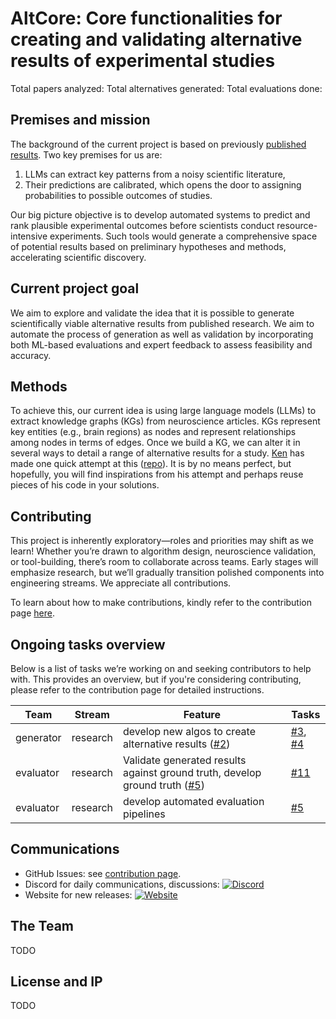 # AltCore: Core functionalities for creating and validating alternative results of experimental studies

<!-- START_STATS -->
Total papers analyzed: <!-- PAPER_COUNT -->
Total alternatives generated: <!-- GEN_COUNT -->
Total evaluations done: <!-- EVAL_COUNT -->
<!-- END_STATS -->

## Premises and mission
The background of the current project is based on previously [published results](https://www.nature.com/articles/s41562-024-02046-9). Two key premises for us are:
1. LLMs can extract key patterns from a noisy scientific literature, 
2. Their predictions are calibrated, which opens the door to assigning probabilities to possible outcomes of studies.

Our big picture objective is to develop automated systems to predict and rank plausible experimental outcomes before scientists conduct resource-intensive experiments. Such tools would generate a comprehensive space of potential results based on preliminary hypotheses and methods, accelerating scientific discovery.

## Current project goal
We aim to explore and validate the idea that it is possible to generate scientifically viable alternative results from published research. We aim to automate the process of generation as well as validation by incorporating both ML-based evaluations and expert feedback to assess feasibility and accuracy.

## Methods
To achieve this, our current idea is using large language models (LLMs) to extract knowledge graphs (KGs) from neuroscience articles. KGs represent key entities (e.g., brain regions) as nodes and represent relationships among nodes in terms of edges. Once we build a KG, we can alter it in several ways to detail a range of alternative results for a study. [Ken](https://github.com/don-tpanic) has made one quick attempt at this ([repo](https://github.com/braingpt-lovelab/knowledge-graph-algo)). It is by no means perfect, but hopefully, you will find inspirations from his attempt and perhaps reuse pieces of his code in your solutions.

## Contributing
This project is inherently exploratory—roles and priorities may shift as we learn! Whether you’re drawn to algorithm design, neuroscience validation, or tool-building, there’s room to collaborate across teams. Early stages will emphasize research, but we’ll gradually transition polished components into engineering streams. We appreciate all contributions. 

To learn about how to make contributions, kindly refer to the contribution page [here](https://github.com/don-tpanic/alt-core-playground/blob/main/CONTRIBUTING.md).

## Ongoing tasks overview
Below is a list of tasks we’re working on and seeking contributors to help with. This provides an overview, but if you're considering contributing, please refer to the contribution page for detailed instructions.

| Team      | Stream   | Feature                                      | Tasks |
|-----------|---------|-------------------------------------------|--------|
| generator | research | develop new algos to create alternative results ([#2](https://github.com/don-tpanic/alt-core-playground/issues/2))                        | [#3](https://github.com/don-tpanic/alt-core-playground/issues/3), [#4](https://github.com/don-tpanic/alt-core-playground/issues/4)      |
| evaluator | research | Validate generated results against ground truth, develop ground truth ([#5](https://github.com/don-tpanic/alt-core-playground/issues/5))             | [#11](https://github.com/don-tpanic/alt-core-playground/issues/11)      |
| evaluator | research | develop automated evaluation pipelines  | [#5](https://github.com/don-tpanic/alt-core-playground/issues/5)      |


## Communications
* GitHub Issues: see [contribution page](https://github.com/don-tpanic/alt-core-playground/blob/main/CONTRIBUTING.md).
* Discord for daily communications, discussions: [![Discord](https://img.shields.io/discord/YOUR_SERVER_ID?color=7289da&label=Discord&logo=discord&logoColor=white)](https://discord.gg/gfSWCRQR6V)
* Website for new releases: [![Website](https://img.shields.io/badge/Website-BrainGPT-blue?style=flat-square&logo=globe)](https://braingpt.org/)

## The Team
TODO

## License and IP
TODO
